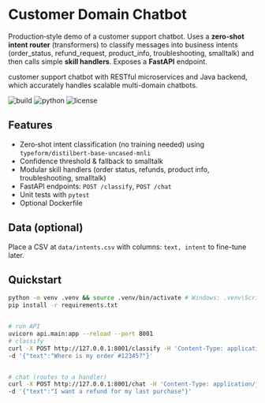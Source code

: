 # Customer Domain Chatbot


Production‑style demo of a customer support chatbot. Uses a **zero‑shot intent router** (transformers) to classify messages into business intents (order_status, refund_request, product_info, troubleshooting, smalltalk) and then calls simple **skill handlers**. Exposes a **FastAPI** endpoint.

customer support chatbot with RESTful microservices and Java backend, which accurately handles scalable multi-domain chatbots.

![build](https://img.shields.io/badge/build-passing-brightgreen)
![python](https://img.shields.io/badge/python-3.10+-blue)
![license](https://img.shields.io/badge/license-MIT-informational)


##  Features
- Zero‑shot intent classification (no training needed) using `typeform/distilbert-base-uncased-mnli`
- Confidence threshold & fallback to smalltalk
- Modular skill handlers (order status, refunds, product info, troubleshooting, smalltalk)
- FastAPI endpoints: `POST /classify`, `POST /chat`
- Unit tests with `pytest`
- Optional Dockerfile


##  Data (optional)
Place a CSV at `data/intents.csv` with columns: `text, intent` to fine-tune later.


##  Quickstart
```bash
python -m venv .venv && source .venv/bin/activate # Windows: .venv\Scripts\activate
pip install -r requirements.txt


# run API
uvicorn api.main:app --reload --port 8001
# classify
curl -X POST http://127.0.0.1:8001/classify -H 'Content-Type: application/json' \
-d '{"text":"Where is my order #12345?"}'


# chat (routes to a handler)
curl -X POST http://127.0.0.1:8001/chat -H 'Content-Type: application/json' \
-d '{"text":"I want a refund for my last purchase"}'

